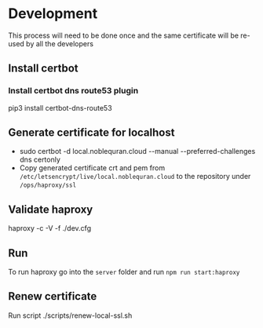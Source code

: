 # Development

This process will need to be done once and the same certificate will be re-used by all the developers

## Install certbot

### Install certbot dns route53 plugin
pip3 install certbot-dns-route53

## Generate certificate for localhost
- sudo certbot -d local.noblequran.cloud --manual --preferred-challenges dns certonly
- Copy generated certificate crt and pem from `/etc/letsencrypt/live/local.noblequran.cloud` to the repository under `/ops/haproxy/ssl`

## Validate haproxy
haproxy -c -V -f ./dev.cfg

## Run
To run haproxy go into the `server` folder and run `npm run start:haproxy`

## Renew certificate
Run script ./scripts/renew-local-ssl.sh
